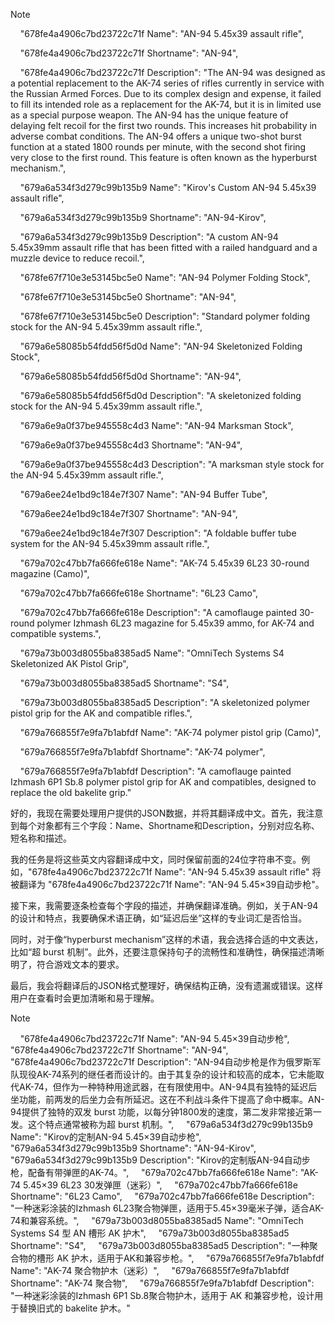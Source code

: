 
> [!NOTE]
>     "678fe4a4906c7bd23722c71f Name": "AN-94 5.45x39 assault rifle",
> 
>     "678fe4a4906c7bd23722c71f Shortname": "AN-94",
> 
>     "678fe4a4906c7bd23722c71f Description": "The AN-94 was designed as a potential replacement to the AK-74 series of rifles currently in service with the Russian Armed Forces. Due to its complex design and expense, it failed to fill its intended role as a replacement for the AK-74, but it is in limited use as a special purpose weapon. The AN-94 has the unique feature of delaying felt recoil for the first two rounds. This increases hit probability in adverse combat conditions. The AN-94 offers a unique two-shot burst function at a stated 1800 rounds per minute, with the second shot firing very close to the first round. This feature is often known as the hyperburst mechanism.",
> 
>     "679a6a534f3d279c99b135b9 Name": "Kirov's Custom AN-94 5.45x39 assault rifle",
> 
>     "679a6a534f3d279c99b135b9 Shortname": "AN-94-Kirov",
> 
>     "679a6a534f3d279c99b135b9 Description": "A custom AN-94 5.45x39mm assault rifle that has been fitted with a railed handguard and a muzzle device to reduce recoil.",
> 
>     "678fe67f710e3e53145bc5e0 Name": "AN-94 Polymer Folding Stock",
> 
>     "678fe67f710e3e53145bc5e0 Shortname": "AN-94",
> 
>     "678fe67f710e3e53145bc5e0 Description": "Standard polymer folding stock for the AN-94 5.45x39mm assault rifle.",
> 
>     "679a6e58085b54fdd56f5d0d Name": "AN-94 Skeletonized Folding Stock",
> 
>     "679a6e58085b54fdd56f5d0d Shortname": "AN-94",
> 
>     "679a6e58085b54fdd56f5d0d Description": "A skeletonized folding stock for the AN-94 5.45x39mm assault rifle.",
> 
>     "679a6e9a0f37be945558c4d3 Name": "AN-94 Marksman Stock",
> 
>     "679a6e9a0f37be945558c4d3 Shortname": "AN-94",
> 
>     "679a6e9a0f37be945558c4d3 Description": "A marksman style stock for the AN-94 5.45x39mm assault rifle.",
> 
>     "679a6ee24e1bd9c184e7f307 Name": "AN-94 Buffer Tube",
> 
>     "679a6ee24e1bd9c184e7f307 Shortname": "AN-94",
> 
>     "679a6ee24e1bd9c184e7f307 Description": "A foldable buffer tube system for the AN-94 5.45x39mm assault rifle.",
> 
>     "679a702c47bb7fa666fe618e Name": "AK-74 5.45x39 6L23 30-round magazine (Camo)",
> 
>     "679a702c47bb7fa666fe618e Shortname": "6L23 Camo",
> 
>     "679a702c47bb7fa666fe618e Description": "A camoflauge painted 30-round polymer Izhmash 6L23 magazine for 5.45x39 ammo, for AK-74 and compatible systems.",
> 
>     "679a73b003d8055ba8385ad5 Name": "OmniTech Systems S4 Skeletonized AK Pistol Grip",
> 
>     "679a73b003d8055ba8385ad5 Shortname": "S4",
> 
>     "679a73b003d8055ba8385ad5 Description": "A skeletonized polymer pistol grip for the AK and compatible rifles.",
> 
>     "679a766855f7e9fa7b1abfdf Name": "AK-74 polymer pistol grip (Camo)",
> 
>     "679a766855f7e9fa7b1abfdf Shortname": "AK-74 polymer",
> 
>     "679a766855f7e9fa7b1abfdf Description": "A camoflauge painted Izhmash 6P1 Sb.8 polymer pistol grip for AK and compatibles, designed to replace the old bakelite grip."



好的，我现在需要处理用户提供的JSON数据，并将其翻译成中文。首先，我注意到每个对象都有三个字段：Name、Shortname和Description，分别对应名称、短名称和描述。

我的任务是将这些英文内容翻译成中文，同时保留前面的24位字符串不变。例如，"678fe4a4906c7bd23722c71f Name": "AN-94 5.45x39 assault rifle" 将被翻译为 "678fe4a4906c7bd23722c71f Name": "AN-94 5.45×39自动步枪"。

接下来，我需要逐条检查每个字段的描述，并确保翻译准确。例如，关于AN-94的设计和特点，我要确保术语正确，如“延迟后坐”这样的专业词汇是否恰当。

同时，对于像“hyperburst mechanism”这样的术语，我会选择合适的中文表达，比如“超 burst 机制”。此外，还要注意保持句子的流畅性和准确性，确保描述清晰明了，符合游戏文本的要求。

最后，我会将翻译后的JSON格式整理好，确保结构正确，没有遗漏或错误。这样用户在查看时会更加清晰和易于理解。
</think>

> [!NOTE]
>
>     "678fe4a4906c7bd23722c71f Name": "AN-94 5.45×39自动步枪",
>     "678fe4a4906c7bd23722c71f Shortname": "AN-94",
>     "678fe4a4906c7bd23722c71f Description": "AN-94自动步枪是作为俄罗斯军队现役AK-74系列的继任者而设计的。由于其复杂的设计和较高的成本，它未能取代AK-74，但作为一种特种用途武器，在有限使用中。AN-94具有独特的延迟后坐功能，前两发的后坐力会有所延迟。这在不利战斗条件下提高了命中概率。AN-94提供了独特的双发 burst 功能，以每分钟1800发的速度，第二发非常接近第一发。这个特点通常被称为超 burst 机制。",
>     "679a6a534f3d279c99b135b9 Name": "Kirov的定制AN-94 5.45×39自动步枪",
>     "679a6a534f3d279c99b135b9 Shortname": "AN-94-Kirov",
>     "679a6a534f3d279c99b135b9 Description": "Kirov的定制版AN-94自动步枪，配备有带弹匣的AK-74。",
>     "679a702c47bb7fa666fe618e Name": "AK-74 5.45×39 6L23 30发弹匣（迷彩）",
>     "679a702c47bb7fa666fe618e Shortname": "6L23 Camo",
>     "679a702c47bb7fa666fe618e Description": "一种迷彩涂装的Izhmash 6L23聚合物弹匣，适用于5.45×39毫米子弹，适合AK-74和兼容系统。",
>     "679a73b003d8055ba8385ad5 Name": "OmniTech Systems S4 型 AN 槽形 AK 护木",
>     "679a73b003d8055ba8385ad5 Shortname": "S4",
>     "679a73b003d8055ba8385ad5 Description": "一种聚合物的槽形 AK 护木，适用于AK和兼容步枪。",
>     "679a766855f7e9fa7b1abfdf Name": "AK-74 聚合物护木（迷彩）",
>     "679a766855f7e9fa7b1abfdf Shortname": "AK-74 聚合物",
>     "679a766855f7e9fa7b1abfdf Description": "一种迷彩涂装的Izhmash 6P1 Sb.8聚合物护木，适用于 AK 和兼容步枪，设计用于替换旧式的 bakelite 护木。"

